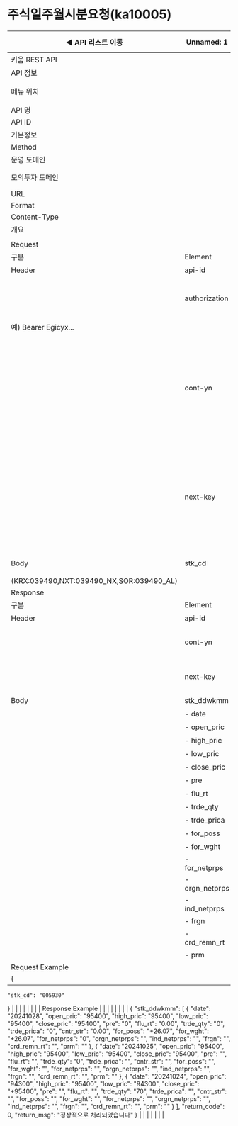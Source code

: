 # 주식일주월시분요청(ka10005)

| ◀ API 리스트 이동 | Unnamed: 1 | Unnamed: 2 | Unnamed: 3 | Unnamed: 4 | Unnamed: 5 | Unnamed: 6 |
| --- | --- | --- | --- | --- | --- | --- |
| 키움 REST API |  |  |  |  |  |  |
| API 정보 |  |  |  |  |  |  |
| 메뉴 위치 |  | 국내주식 > 시세 > 주식일주월시분요청(ka10005) |  |  |  |  |
| API 명 |  | 주식일주월시분요청 |  |  |  |  |
| API ID |  | ka10005 |  |  |  |  |
| 기본정보 |  |  |  |  |  |  |
| Method |  | POST |  |  |  |  |
| 운영 도메인 |  | https://api.kiwoom.com |  |  |  |  |
| 모의투자 도메인 |  | https://mockapi.kiwoom.com(KRX만 지원가능) |  |  |  |  |
| URL |  | /api/dostk/mrkcond |  |  |  |  |
| Format |  | JSON |  |  |  |  |
| Content-Type |  | application/json;charset=UTF-8 |  |  |  |  |
| 개요 |  |  |  |  |  |  |
|  |  |  |  |  |  |  |
| Request |  |  |  |  |  |  |
| 구분 | Element | 한글명 | Type | Required | Length | Description |
| Header | api-id | TR명 | String | Y | 10 |  |
|  | authorization | 접근토큰 | String | Y | 1000 | 토큰 지정시 토큰타입("Bearer") 붙혀서 호출 
 예) Bearer Egicyx... |
|  | cont-yn | 연속조회여부 | String | N | 1 | 응답 Header의 연속조회여부값이 Y일 경우 다음데이터 요청시 응답 Header의 cont-yn값 세팅 |
|  | next-key | 연속조회키 | String | N | 50 | 응답 Header의 연속조회여부값이 Y일 경우 다음데이터 요청시 응답 Header의 next-key값 세팅 |
| Body | stk_cd | 종목코드 | String | Y | 20 | 거래소별 종목코드
(KRX:039490,NXT:039490_NX,SOR:039490_AL) |
| Response |  |  |  |  |  |  |
| 구분 | Element | 한글명 | Type | Required | Length | Description |
| Header | api-id | TR명 | String | Y | 10 |  |
|  | cont-yn | 연속조회여부 | String | N | 1 | 다음 데이터가 있을시 Y값 전달 |
|  | next-key | 연속조회키 | String | N | 50 | 다음 데이터가 있을시 다음 키값 전달 |
| Body | stk_ddwkmm | 주식일주월시분 | LIST | N |  |  |
|  | - date | 날짜 | String | N | 20 |  |
|  | - open_pric | 시가 | String | N | 20 |  |
|  | - high_pric | 고가 | String | N | 20 |  |
|  | - low_pric | 저가 | String | N | 20 |  |
|  | - close_pric | 종가 | String | N | 20 |  |
|  | - pre | 대비 | String | N | 20 |  |
|  | - flu_rt | 등락률 | String | N | 20 |  |
|  | - trde_qty | 거래량 | String | N | 20 |  |
|  | - trde_prica | 거래대금 | String | N | 20 |  |
|  | - for_poss | 외인보유 | String | N | 20 |  |
|  | - for_wght | 외인비중 | String | N | 20 |  |
|  | - for_netprps | 외인순매수 | String | N | 20 |  |
|  | - orgn_netprps | 기관순매수 | String | N | 20 |  |
|  | - ind_netprps | 개인순매수 | String | N | 20 |  |
|  | - frgn | 외국계 | String | N | 20 |  |
|  | - crd_remn_rt | 신용잔고율 | String | N | 20 |  |
|  | - prm | 프로그램 | String | N | 20 |  |
| Request Example |  |  |  |  |  |  |
| {
    "stk_cd": "005930"
} |  |  |  |  |  |  |
| Response Example |  |  |  |  |  |  |
| {
    "stk_ddwkmm": [
        {
            "date": "20241028",
            "open_pric": "95400",
            "high_pric": "95400",
            "low_pric": "95400",
            "close_pric": "95400",
            "pre": "0",
            "flu_rt": "0.00",
            "trde_qty": "0",
            "trde_prica": "0",
            "cntr_str": "0.00",
            "for_poss": "+26.07",
            "for_wght": "+26.07",
            "for_netprps": "0",
            "orgn_netprps": "",
            "ind_netprps": "",
            "frgn": "",
            "crd_remn_rt": "",
            "prm": ""
        },
        {
            "date": "20241025",
            "open_pric": "95400",
            "high_pric": "95400",
            "low_pric": "95400",
            "close_pric": "95400",
            "pre": "",
            "flu_rt": "",
            "trde_qty": "0",
            "trde_prica": "",
            "cntr_str": "",
            "for_poss": "",
            "for_wght": "",
            "for_netprps": "",
            "orgn_netprps": "",
            "ind_netprps": "",
            "frgn": "",
            "crd_remn_rt": "",
            "prm": ""
        },
        {
            "date": "20241024",
            "open_pric": "94300",
            "high_pric": "95400",
            "low_pric": "94300",
            "close_pric": "+95400",
            "pre": "",
            "flu_rt": "",
            "trde_qty": "70",
            "trde_prica": "",
            "cntr_str": "",
            "for_poss": "",
            "for_wght": "",
            "for_netprps": "",
            "orgn_netprps": "",
            "ind_netprps": "",
            "frgn": "",
            "crd_remn_rt": "",
            "prm": ""
        }
    ],
    "return_code": 0,
    "return_msg": "정상적으로 처리되었습니다"
} |  |  |  |  |  |  |
